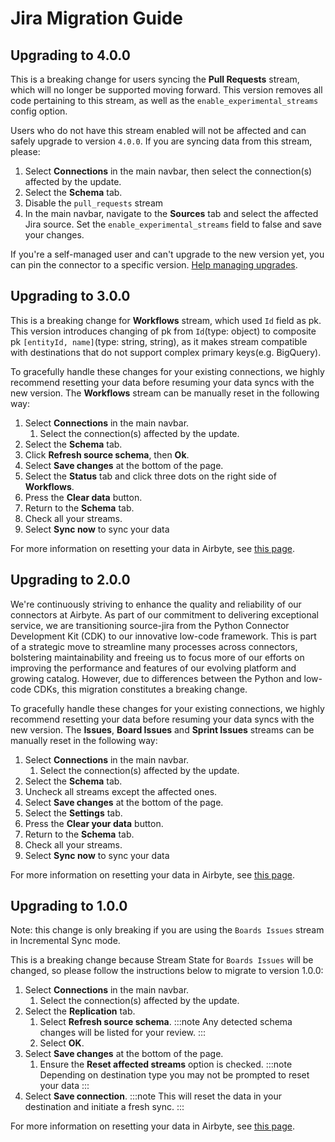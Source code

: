 # Jira Migration Guide

## Upgrading to 4.0.0

This is a breaking change for users syncing the **Pull Requests** stream, which will no longer be supported moving forward. This version removes all code pertaining to this stream, as well as the `enable_experimental_streams` config option.

Users who do not have this stream enabled will not be affected and can safely upgrade to version `4.0.0`. If you are syncing data from this stream, please:

1. Select **Connections** in the main navbar, then select the connection(s) affected by the update.
2. Select the **Schema** tab.
3. Disable the `pull_requests` stream
4. In the main navbar, navigate to the **Sources** tab and select the affected Jira source. Set the `enable_experimental_streams` field to false and save your changes.

If you're a self-managed user and can't upgrade to the new version yet, you can pin the connector to a specific version. [Help managing upgrades](/platform/next/managing-airbyte/connector-updates).

## Upgrading to 3.0.0

This is a breaking change for **Workflows** stream, which used `Id` field as pk.
This version introduces changing of pk from `Id`(type: object) to composite pk `[entityId, name]`(type: string, string), as it makes stream compatible with destinations that do not support complex primary keys(e.g. BigQuery).

To gracefully handle these changes for your existing connections, we highly recommend resetting your data before resuming your data syncs with the new version. The **Workflows** stream can be manually reset in the following way:

1. Select **Connections** in the main navbar.
   1. Select the connection(s) affected by the update.
2. Select the **Schema** tab.
3. Click **Refresh source schema**, then **Ok**.
4. Select **Save changes** at the bottom of the page.
5. Select the **Status** tab and click three dots on the right side of **Workflows**.
6. Press the **Clear data** button.
7. Return to the **Schema** tab.
8. Check all your streams.
9. Select **Sync now** to sync your data

For more information on resetting your data in Airbyte, see [this page](/platform/operator-guides/clear).

## Upgrading to 2.0.0

We're continuously striving to enhance the quality and reliability of our connectors at Airbyte. As part of our commitment to delivering exceptional service, we are transitioning source-jira from the Python Connector Development Kit (CDK) to our innovative low-code framework. This is part of a strategic move to streamline many processes across connectors, bolstering maintainability and freeing us to focus more of our efforts on improving the performance and features of our evolving platform and growing catalog. However, due to differences between the Python and low-code CDKs, this migration constitutes a breaking change.

To gracefully handle these changes for your existing connections, we highly recommend resetting your data before resuming your data syncs with the new version. The **Issues**, **Board Issues** and **Sprint Issues** streams can be manually reset in the following way:

1. Select **Connections** in the main navbar.
   1. Select the connection(s) affected by the update.
2. Select the **Schema** tab.
3. Uncheck all streams except the affected ones.
4. Select **Save changes** at the bottom of the page.
5. Select the **Settings** tab.
6. Press the **Clear your data** button.
7. Return to the **Schema** tab.
8. Check all your streams.
9. Select **Sync now** to sync your data

For more information on resetting your data in Airbyte, see [this page](/platform/operator-guides/clear).

## Upgrading to 1.0.0

Note: this change is only breaking if you are using the `Boards Issues` stream in Incremental Sync mode.

This is a breaking change because Stream State for `Boards Issues` will be changed, so please follow the instructions below to migrate to version 1.0.0:

1. Select **Connections** in the main navbar.
   1. Select the connection(s) affected by the update.
2. Select the **Replication** tab.
   1. Select **Refresh source schema**.
   :::note
     Any detected schema changes will be listed for your review.
   :::
   2. Select **OK**.
3. Select **Save changes** at the bottom of the page.
   1. Ensure the **Reset affected streams** option is checked.
   :::note
     Depending on destination type you may not be prompted to reset your data
   :::
4. Select **Save connection**.
   :::note
 This will reset the data in your destination and initiate a fresh sync.
   :::

For more information on resetting your data in Airbyte, see [this page](/platform/operator-guides/clear).
